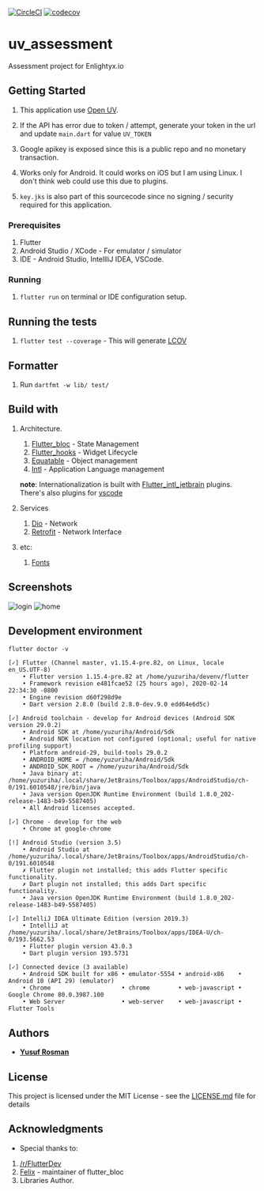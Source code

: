[![CircleCI](https://circleci.com/gh/zaralockheart/uv_monitor.svg?style=svg)](https://circleci.com/gh/zaralockheart/uv_monitor)
[![codecov](https://codecov.io/gh/zaralockheart/uv_monitor/branch/master/graph/badge.svg)](https://codecov.io/gh/zaralockheart/uv_monitor)

# uv_assessment

Assessment project for Enlightyx.io

## Getting Started

1. This application use [Open UV](https://www.openuv.io/).

2. If the API has error due to token / attempt, generate 
your token in the url and update `main.dart` for value `UV_TOKEN`

3. Google apikey is exposed since this is a public repo and 
no monetary transaction.

4. Works only for Android. It could works on iOS but I am using Linux. I don't think web could use this due to plugins.

5. `key.jks` is also part of this sourcecode since no signing / security required for this application.

### Prerequisites
1. Flutter
2. Android Studio / XCode - For emulator / simulator
3. IDE - Android Studio, IntellliJ IDEA, VSCode.

### Running
1. `flutter run` on terminal or IDE configuration setup.

## Running the tests
1. `flutter test --coverage` - This will generate [LCOV](http://ltp.sourceforge.net/coverage/lcov.php)

## Formatter
1. Run `dartfmt -w lib/ test/`

## Build with
1. Architecture.
    1. [Flutter_bloc](https://pub.dev/packages/flutter_bloc) - State Management
    2. [Flutter_hooks](https://pub.dev/packages/flutter_hooks) - Widget Lifecycle
    3. [Equatable](https://pub.dev/packages/equatable) - Object management
    4. [Intl](https://pub.dev/packages/intl) - Application Language management
    
    **note**: Internationalization is built with [Flutter_intl_jetbrain](https://plugins.jetbrains.com/plugin/13666-flutter-intl) plugins.
    There's also plugins for [vscode](https://marketplace.visualstudio.com/items?itemName=localizely.flutter-intl)

2. Services
    1. [Dio](https://pub.dev/packages/dio) - Network
    2. [Retrofit](https://pub.dev/packages/retrofit) - Network Interface
    
3. etc:
    1. [Fonts](https://pub.dev/packages/google_fonts)


## Screenshots

![login](screenshot/login.png)
![home](screenshot/home.png)


## Development environment

```
flutter doctor -v

[✓] Flutter (Channel master, v1.15.4-pre.82, on Linux, locale en_US.UTF-8)
    • Flutter version 1.15.4-pre.82 at /home/yuzuriha/devenv/flutter
    • Framework revision e481fcae52 (25 hours ago), 2020-02-14 22:34:30 -0800
    • Engine revision d60f298d9e
    • Dart version 2.8.0 (build 2.8.0-dev.9.0 edd64e6d5c)

[✓] Android toolchain - develop for Android devices (Android SDK version 29.0.2)
    • Android SDK at /home/yuzuriha/Android/Sdk
    • Android NDK location not configured (optional; useful for native profiling support)
    • Platform android-29, build-tools 29.0.2
    • ANDROID_HOME = /home/yuzuriha/Android/Sdk
    • ANDROID_SDK_ROOT = /home/yuzuriha/Android/Sdk
    • Java binary at: /home/yuzuriha/.local/share/JetBrains/Toolbox/apps/AndroidStudio/ch-0/191.6010548/jre/bin/java
    • Java version OpenJDK Runtime Environment (build 1.8.0_202-release-1483-b49-5587405)
    • All Android licenses accepted.

[✓] Chrome - develop for the web
    • Chrome at google-chrome

[!] Android Studio (version 3.5)
    • Android Studio at /home/yuzuriha/.local/share/JetBrains/Toolbox/apps/AndroidStudio/ch-0/191.6010548
    ✗ Flutter plugin not installed; this adds Flutter specific functionality.
    ✗ Dart plugin not installed; this adds Dart specific functionality.
    • Java version OpenJDK Runtime Environment (build 1.8.0_202-release-1483-b49-5587405)

[✓] IntelliJ IDEA Ultimate Edition (version 2019.3)
    • IntelliJ at /home/yuzuriha/.local/share/JetBrains/Toolbox/apps/IDEA-U/ch-0/193.5662.53
    • Flutter plugin version 43.0.3
    • Dart plugin version 193.5731

[✓] Connected device (3 available)
    • Android SDK built for x86 • emulator-5554 • android-x86    • Android 10 (API 29) (emulator)
    • Chrome                    • chrome        • web-javascript • Google Chrome 80.0.3987.100
    • Web Server                • web-server    • web-javascript • Flutter Tools
```

## Authors

* [**Yusuf Rosman**](https://github.com/zaralockheart)

## License

This project is licensed under the MIT License - see the [LICENSE.md](LICENSE.md) file for details

## Acknowledgments

* Special thanks to:
1. [/r/FlutterDev](https://discordapp.com/invite/N7Yshp4)
2. [Felix](https://twitter.com/felangelov?lang=en) - maintainer of flutter_bloc
3. Libraries Author.

